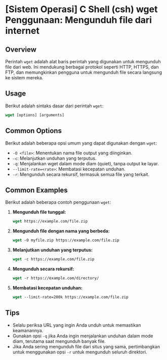 # [Sistem Operasi] C Shell (csh) wget Penggunaan: Mengunduh file dari internet

## Overview
Perintah `wget` adalah alat baris perintah yang digunakan untuk mengunduh file dari web. Ini mendukung berbagai protokol seperti HTTP, HTTPS, dan FTP, dan memungkinkan pengguna untuk mengunduh file secara langsung ke sistem mereka.

## Usage
Berikut adalah sintaks dasar dari perintah `wget`:

```csh
wget [options] [arguments]
```

## Common Options
Berikut adalah beberapa opsi umum yang dapat digunakan dengan `wget`:

- `-O <file>`: Menentukan nama file output yang diinginkan.
- `-c`: Melanjutkan unduhan yang terputus.
- `-q`: Menjalankan wget dalam mode diam (quiet), tanpa output ke layar.
- `--limit-rate=<rate>`: Membatasi kecepatan unduhan.
- `-r`: Mengunduh secara rekursif, termasuk semua file yang terkait.

## Common Examples
Berikut adalah beberapa contoh penggunaan `wget`:

1. **Mengunduh file tunggal:**
   ```csh
   wget https://example.com/file.zip
   ```

2. **Mengunduh file dengan nama yang berbeda:**
   ```csh
   wget -O myfile.zip https://example.com/file.zip
   ```

3. **Melanjutkan unduhan yang terputus:**
   ```csh
   wget -c https://example.com/file.zip
   ```

4. **Mengunduh secara rekursif:**
   ```csh
   wget -r https://example.com/directory/
   ```

5. **Membatasi kecepatan unduhan:**
   ```csh
   wget --limit-rate=200k https://example.com/file.zip
   ```

## Tips
- Selalu periksa URL yang ingin Anda unduh untuk memastikan keamanannya.
- Gunakan opsi `-q` jika Anda ingin menjalankan unduhan dalam mode diam, terutama saat mengunduh banyak file.
- Jika Anda sering mengunduh file dari situs yang sama, pertimbangkan untuk menggunakan opsi `-r` untuk mengunduh seluruh direktori.